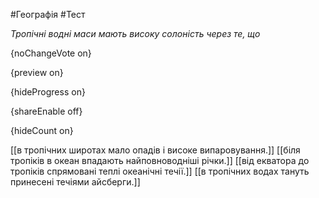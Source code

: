 #Географія #Тест

*Тропічні водні маси мають високу солоність через те, що*

{noChangeVote on}

{preview on}

{hideProgress on}

{shareEnable off}

{hideCount on}

[[в тропічних широтах мало опадів і високе випаровування.]]
[[біля тропіків в океан впадають найповноводніші річки.]]
[[від екватора до тропіків спрямовані теплі океанічні течії.]]
[[в тропічних водах тануть принесені течіями айсберги.]]
